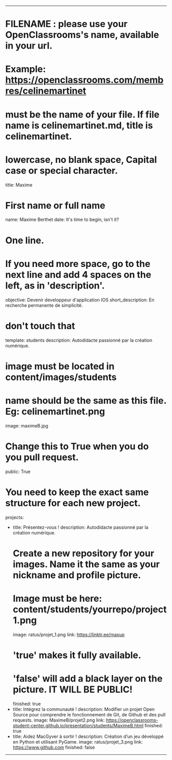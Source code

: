 ---

# FILENAME : please use your OpenClassrooms's name, available in your url.
# Example: https://openclassrooms.com/membres/celinemartinet
# must be the name of your file. If file name is celinemartinet.md, title is celinemartinet.
# lowercase, no blank space, Capital case or special character.
title: Maxime

# First name or full name
name: Maxime Berthet
date: It's time to begin, isn't it? 

# One line.
# If you need more space, go to the next line and add 4 spaces on the left, as in 'description'.
objective: Devenir developpeur d'application IOS
short_description: En recherche permanente de simplicité.

# don't touch that
template: students
description:
   Autodidacte passionné par la création numérique.


# image must be located in content/images/students
# name should be the same as this file. Eg: celinemartinet.png
image: maximeB.jpg

# Change this to True when you do you pull request.
public: True

# You need to keep the exact same structure for each new project.
projects:
  - title: Présentez-vous !
    description: Autodidacte passionné par la création numérique.
    # Create a new repository for your images. Name it the same as your nickname and profile picture.
    # Image must be here: content/students/yourrepo/project1.png
    image: ratus/projet_1.png
    link: https://linktr.ee/maxup
    # 'true' makes it fully available.
    # 'false' will add a black layer on the picture. IT WILL BE PUBLIC!
    finished: true
  - title: Intégrez la communauté !
    description: Modifier un projet Open Source pour comprendre le fonctionnement de Git, de Github et des pull requests. 
    image: MaximeB/projet2.png
    link: https://openclassrooms-student-center.github.io/presentation/students/MaximeB.html
    finished: true
  - title: Aidez MacGyver à sortir !
    description: Création d’un jeu développé en Python et utilisant PyGame.
    image: ratus/projet_3.png
    link: https://www.github.com
    finished: false
---